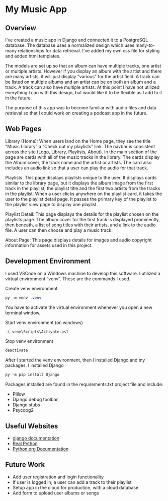 # My Music App

## Overview

I've created a music app in Django and connected it to a PostgreSQL database.  The database uses a normalized design which uses many-to-many relationships for data retrieval. I've added my own css file for styling and added html templates.  

The models are set up so that an album can have multiple tracks, one artist or multiple artists.  However if you display an album with the artist and there are many artists, it will just display “various” for the artist field.  A track can be listed on multiple albums and an artist can be on both an album and a track.  A track can also have multiple artists. At this point I have not utilized everything I can with this design, but would like it to be flexible as I add to it in the future.

The purpose of this app was to become familiar with audio files and data retrieval so that I could work on creating a podcast app in the future.

## Web Pages

Library (Home):
When users land on the Home page, they see the title “Music Library” a “Check out my playlists” link. The navbar is consistent across the site (Logo, Library, Playlists, About).  In the main section of the page are cards with all of the music tracks in the library.  The cards display the Album cover, the track name and the artist or artists.  The card also includes an audio link so that a user can play the audio for that track.

Playlists:
This page displays playlists unique to the user. It displays cards similar to the library page, but it displays the album image from the first track in the playlist, the playlist title and the first two artists from the tracks in the playlist.  When a user clicks anywhere on the playlist card, it takes the user to the playlist detail page.  It passes the primary key of the playlist to the playlist view page to display one playlist.

Playlist Detail:
This page displays the details for the playlist chosen on the playlists page.  The album cover for the first track is displayed prominently, then beneath, a list of song titles with their artists, and a link to the audio file. A user can then choose and play a music track.

About Page:
This page displays details for images and audio copyright information for assets used in this project.

## Development Environment

I used VSCode on a Windows machine to develop this software.  I utilized a virtual environment “venv”. These are the commands I used.

Create venv environment

```powershell
py -m venv .venv
```

You have to activate the virtual environment whenever you open a new terminal window.

Start venv environment (on windows)

```powershell
.\.venv\Scripts\Activate.ps1
```

Stop venv environment

```powershell
deactivate
```

After I started the venv environment, then I installed Django and my packages. I installed Django

```powershell
py -m pip install Django
```

Packages installed are found in the requirements.txt project file and include:

* Pillow
* Django debug toolbar
* Django stubs
* Psycopg2

## Useful Websites

* [django documentation](https://www.djangoproject.com/)
* [Real Python](https://realpython.com/python-virtual-environments-a-primer/)
* [Python.org Documentation](https://docs.python.org/3/library/venv.html#creating-virtual-environments)

## Future Work

* Add user registration and login functionality
* If user is logged in, a user can add a track to their playlist
* Setup app in the cloud for production, with a cloud database
* Add form to upload user albums or songs
